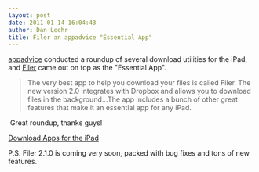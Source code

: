 ```yaml
---
layout: post
date: 2011-01-14 16:04:43
author: Dan Leehr
title: Filer an appadvice "Essential App" 
---
```


[appadvice](http://appadvice.com/)&nbsp;conducted a roundup of several download utilities for the iPad, and [Filer](/filer/) came out on top as the "Essential App".&nbsp;

> The very best app to help you download your files is called Filer. The new version 2.0 integrates with Dropbox and allows you to download files in the background...The app includes a bunch of other great features that make it an essential app for any iPad.

&nbsp;Great roundup, thanks guys!

[Download Apps for the iPad](http://appadvice.com/appguides/show/download-apps-for-the-ipad)

P.S. Filer 2.1.0 is coming very soon, packed with bug fixes and tons of new features.
